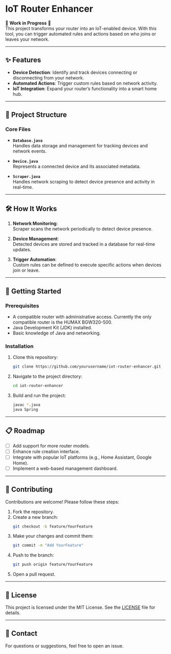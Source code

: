 
# IoT Router Enhancer

🚧 **Work in Progress** 🚧  
This project transforms your router into an IoT-enabled device. With this tool, you can trigger automated rules and actions based on who joins or leaves your network.

---

## ✨ Features

- **Device Detection**: Identify and track devices connecting or disconnecting from your network.
- **Automated Actions**: Trigger custom rules based on network activity.
- **IoT Integration**: Expand your router’s functionality into a smart home hub.

---

## 📂 Project Structure

### Core Files

- **`Database.java`**  
  Handles data storage and management for tracking devices and network events.

- **`Device.java`**  
  Represents a connected device and its associated metadata.

- **`Scraper.java`**  
  Handles network scraping to detect device presence and activity in real-time.


---

## 🛠️ How It Works

1. **Network Monitoring**:  
   Scraper scans the network periodically to detect device presence.  

2. **Device Management**:  
   Detected devices are stored and tracked in a database for real-time updates.

3. **Trigger Automation**:  
   Custom rules can be defined to execute specific actions when devices join or leave.

---

## 🚀 Getting Started

### Prerequisites

- A compatible router with administrative access. Currently the only compatible router is the HUMAX BGW320-500.
- Java Development Kit (JDK) installed.
- Basic knowledge of Java and networking.

### Installation

1. Clone this repository:  
   ```bash
   git clone https://github.com/yourusername/iot-router-enhancer.git
   ```
2. Navigate to the project directory:  
   ```bash
   cd iot-router-enhancer
   ```
3. Build and run the project:  
   ```bash
   javac *.java
   java Spring
   ```

---

## 📋 Roadmap

- [ ] Add support for more router models.
- [ ] Enhance rule creation interface.
- [ ] Integrate with popular IoT platforms (e.g., Home Assistant, Google Home).
- [ ] Implement a web-based management dashboard.

---

## 🤝 Contributing

Contributions are welcome! Please follow these steps:

1. Fork the repository.
2. Create a new branch:  
   ```bash
   git checkout -b feature/YourFeature
   ```
3. Make your changes and commit them:  
   ```bash
   git commit -m "Add YourFeature"
   ```
4. Push to the branch:  
   ```bash
   git push origin feature/YourFeature
   ```
5. Open a pull request.

---

## 📝 License

This project is licensed under the MIT License. See the [LICENSE](LICENSE) file for details.

---

## 📧 Contact

For questions or suggestions, feel free to open an issue. 
